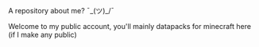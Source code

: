 A repository about me? ¯\_(ツ)_/¯

Welcome to my public account, you'll mainly datapacks for minecraft here (if I make any public)
